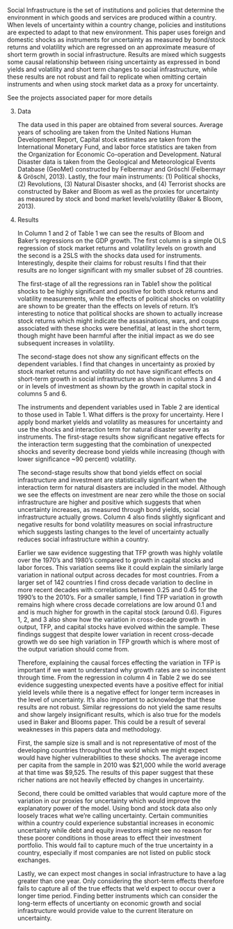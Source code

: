Social Infrastructure is the set of institutions and policies that determine the environment in which goods and services are produced within a country. When levels of uncertainty within a country change, policies and institutions are expected to adapt to that new environment. This paper uses foreign and domestic shocks as instruments for uncertainty as measured by bond/stock returns and volatility which are regressed on an approximate measure of short term growth in social infrastructure. Results are mixed which suggests some causal relationship between rising uncertainty as expressed in bond yields and volatility and short term changes to social infrastructure, while these results are not robust and fail to replicate when omitting certain instruments and when using stock market data as a proxy for uncertainty. 

See the projects associated paper for more details

3. Data

	The data used in this paper are obtained from several sources. Average years of schooling are taken from the United Nations Human Development Report, Capital stock estimates are taken from the International Monetary Fund,  and labor force statistics are taken from the Organization for Economic Co-operation and Development. Natural Disaster data is taken from the Geological and Meteorological Events Database (GeoMet) constructed by Felbermayr and Gröschl (Felbermayr & Gröschl, 2013). Lastly, the four main instruments: (1) Political shocks,  (2) Revolutions, (3) Natural Disaster shocks, and (4) Terrorist shocks are constructed by Baker and Bloom as well as the proxies for uncertainty as measured by stock and bond market levels/volatility (Baker & Bloom, 2013). 


5. Results

	In Column 1 and 2 of Table 1 we can see the results of Bloom and Baker’s regressions on the GDP growth. The first column is a simple OLS regression of stock market returns and volatility levels on growth and the second is a 2SLS with the shocks data used for instruments. Interestingly, despite their claims for robust results I find that their results are no longer significant with my smaller subset of 28 countries. 
	
	The first-stage of all the regressions ran in Table1 show the political shocks to be highly significant and positive for both stock returns and volatility measurements, while the effects of political shocks on volatility are shown to be greater than the effects on levels of return. It’s interesting to notice that political shocks are shown to actually increase stock returns which might indicate the assasinations, wars, and coups associated with these shocks were benefitial, at least in the short term, though might have been harmful after the initial impact as we do see subsequent increases in volatility.
	
	The second-stage does not show any significant effects on the dependent variables. I find that changes in uncertainty as proxied by stock market returns and volatility do not have significant effects on short-term growth in social infrastructure as shown in columns 3 and 4 or in levels of investment as shown by the growth in capital stock in columns 5 and 6. 
	
	The instruments and dependent variables used in Table 2 are identical to those used in Table 1. What differs is the proxy for uncertainty. Here I apply bond market yields and volatility as measures for uncertainty and use the shocks and interaction term for natural disaster severity as instruments. The first-stage results show significant negative effects for the interaction term suggesting that the combination of unexpected shocks and severity decrease bond yields while increasing (though with lower significance ~90 percent) volatility. 
	
	The second-stage results show that bond yields effect on social infrastructure and investment are statistically significant when the interaction term for natural disasters are included in the model. Although we see the effects on investment are near zero while the those on social infrastructure are higher and positive which suggests that when uncertainty increases, as measured through bond yields, social infrastructure actually grows. Column 4 also finds slightly signficant and negative results for bond volatility measures on social infrastructure which suggests lasting changes to the level of uncertainty actually reduces social infrastructure within a country. 
	
	Earlier we saw evidence suggesting that TFP growth was highly volatile over the 1970’s and 1980’s compared to growth in capital stocks and labor forces. This variation seems like it could explain the similarly large variation in national output across decades for most countries. From a larger set of 142 countries I find cross decade variation to decline in more recent decades with correlations between 0.25 and 0.45 for the 1990’s to the 2010’s. For a smaller sample, I find TFP variation in growth remains high where cross decade correlations are low around 0.1 and and is much higher for growth in the capital stock (around 0.6). Figures 1, 2, and 3 also show how the variation in cross-decade growth in output, TFP, and capital stocks have evolved within the sample. These findings suggest that despite lower variation in recent cross-decade growth we do see high variation in TFP growth which is where most of the output variation should come from. 
	
	Therefore, explaining the causal forces effecting the variation in TFP is important if we want to understand why growth rates are so inconsistent through time. From the regression in column 4 in Table 2 we do see evidence suggesting unexpected events have a positive effect for initial yield levels while there is a negative effect for longer term increases in the level of uncertainty. It’s also important to acknowledge that these results are not robust. Similar regressions do not yield the same results and show largely insignificant results, which is also true for the models used in Baker and Blooms paper. This could be a result of several weaknesses in this papers data and methodology. 
	
	First, the sample size is small and is not representative of most of the developing countries throughout the world which we might expect would have higher vulnerabilities to these shocks. The average income per capita from the sample in 2010 was $21,000 while the world average at that time was $9,525. The results of this paper suggest that these richer nations are not heavily effected by changes in uncertainty. 
	
	Second, there could be omitted variables that would capture more of the variation in our proxies for uncertainty which would improve the explanatory power of the model. Using bond and stock data also only loosely traces what we’re calling uncertainty. Certain communities within a country could experience substantial increases in economic uncertainty while debt and equity investors might see no reason for these poorer conditions in those areas to effect their investment portfolio. This would fail to capture much of the true uncertainty in a country, especially if most companies are not listed on public stock exchanges. 
	
	Lastly, we can expect most changes in social infrastructure to have a lag greater than one year. Only considering the short-term effects therefore fails to capture all of the true effects that we’d expect to occur over a longer time period. Finding better instruments which can consider the long-term effects of uncertianty on economic growth and social infrastructure would provide value to the current literature on uncertainty. 

